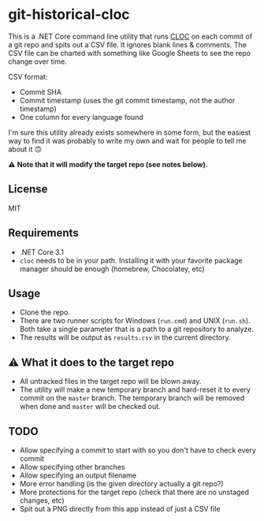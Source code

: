 # git-historical-cloc

This is a .NET Core command line utility that runs [CLOC](https://github.com/AlDanial/cloc) on each commit of a git repo and spits out a CSV file.  It ignores blank lines & comments.  The CSV file can be charted with something like Google Sheets to see the repo change over time.

CSV format:
* Commit SHA
* Commit timestamp (uses the git commit timestamp, not the author timestamp)
* One column for every language found

I'm sure this utility already exists somewhere in some form, but the easiest way to find it was probably to write my own and wait for people to tell me about it :upside_down_face:

:warning: **Note that it will modify the target repo (see notes below).**  

## License

MIT

## Requirements

* .NET Core 3.1
* `cloc` needs to be in your path.  Installing it with your favorite package manager should be enough (homebrew, Chocolatey, etc)

## Usage

* Clone the repo.  
* There are two runner scripts for Windows (`run.cmd`) and UNIX (`run.sh`).  Both take a single parameter that is a path to a git repository to analyze.
* The results will be output as `results.csv` in the current directory.

## :warning: What it does to the target repo

* All untracked files in the target repo will be blown away.
* The utility will make a new temporary branch and hard-reset it to every commit on the `master` branch.  The temporary branch will be removed when done and `master` will be checked out.

## TODO

* Allow specifying a commit to start with so you don't have to check every commit
* Allow specifying other branches
* Allow specifying an output filename
* More error handling (is the given directory actually a git repo?)
* More protections for the target repo (check that there are no unstaged changes, etc)
* Spit out a PNG directly from this app instead of just a CSV file
